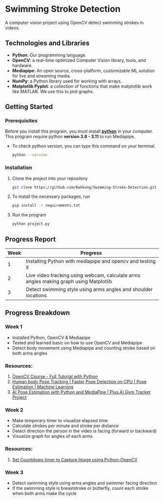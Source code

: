 # Swimming Stroke Detection

A computer vision project using OpenCV detect swimming strokes in videos.

## Technologies and Libraries

- **Python**: Our programming language.
- **OpenCV**: a real-time optimized Computer Vision library, tools, and hardware.
- **Mediapipe**: An open source, cross-platform, customizable ML solution for live and streaming media.
- **NumPy**: a Python library used for working with arrays.
- **Matplotlib Pyplot**: a collection of functions that make matplotlib work like MATLAB. We use this to plot graphs.

## Getting Started

### Prerequisites
Before you install this program, you must install [**python**](https://www.python.org/downloads/source/) in your computer. This program require python 
**version 3.8 - 3.11** to run Mediapipe.

* To check python version, you can type this command on your terminal.
  ```sh
  python --version
  ```

### Installation

1. Clone the project into your repository
   ```sh
   git clone https://github.com/0akkung/Swimming-Stroke-Detection.git
   ```
2. To install the necessary packages, run
   ```sh
   pip install -r requirements.txt
   ```
3. Run the program
   ```sh
   python project.py
   ```
   
## Progress Report
| Week | Progress                                                                              |
|------|---------------------------------------------------------------------------------------|
| 1    | Installing Python with mediapipe and opencv and testing it                            |
| 2    | Live video tracking using webcam, calculate arms angles making graph using Matplotlib |
| 3    | Detect swimming style using arms angles and shoulder locations                        |

## Progress Breakdown

### Week 1

* Installed Python, OpenCV & Mediapipe
* Tested and learned basic on how to use OpenCV and Mediapipe
* Detect body movement using Mediapipe and counting stroke based on both arms angles

### Resources:

1. [OpenCV Course - Full Tutorial with Python](https://www.youtube.com/watch?v=oXlwWbU8l2o&t=974s)
2. [Human body Pose Tracking | Faster Pose Detection on CPU | Pose Estimation | Machine Learning
](https://www.youtube.com/watch?v=0JU3kpYytuQ)
3. [AI Pose Estimation with Python and MediaPipe | Plus AI Gym Tracker Project
](https://www.youtube.com/watch?v=06TE_U21FK4)

### Week 2

* Make temporary timer to visualize elapsed time
* Calculate strokes per minute and stroke per distance
* Detect direction the person in the video is facing (forward or backward)
* Visualize graph for angles of each arms

### Resources:

1. [Set Countdown timer to Capture Image using Python-OpenCV
](https://www.geeksforgeeks.org/set-countdown-timer-to-capture-image-using-python-opencv/)

### Week 3

* Detect swimming style using arms angles and swimmer facing direction
* If the swimming style is breaststroke or butterfly, count each stroke when both arms make the cycle